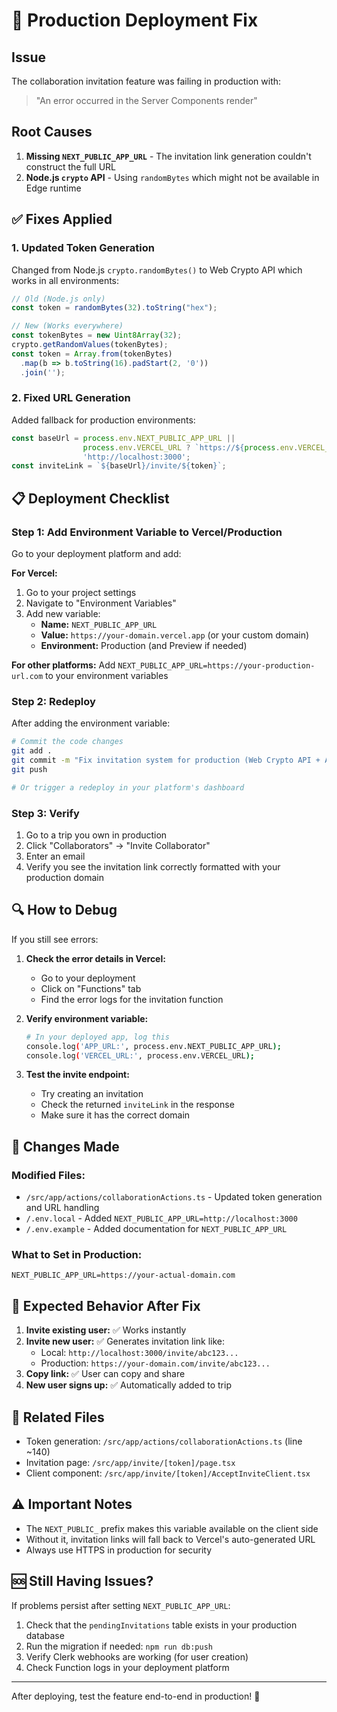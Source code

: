 # 🚀 Production Deployment Fix

## Issue
The collaboration invitation feature was failing in production with:
> "An error occurred in the Server Components render"

## Root Causes
1. **Missing `NEXT_PUBLIC_APP_URL`** - The invitation link generation couldn't construct the full URL
2. **Node.js `crypto` API** - Using `randomBytes` which might not be available in Edge runtime

## ✅ Fixes Applied

### 1. Updated Token Generation
Changed from Node.js `crypto.randomBytes()` to Web Crypto API which works in all environments:

```typescript
// Old (Node.js only)
const token = randomBytes(32).toString("hex");

// New (Works everywhere)
const tokenBytes = new Uint8Array(32);
crypto.getRandomValues(tokenBytes);
const token = Array.from(tokenBytes)
  .map(b => b.toString(16).padStart(2, '0'))
  .join('');
```

### 2. Fixed URL Generation
Added fallback for production environments:

```typescript
const baseUrl = process.env.NEXT_PUBLIC_APP_URL || 
                process.env.VERCEL_URL ? `https://${process.env.VERCEL_URL}` : 
                'http://localhost:3000';
const inviteLink = `${baseUrl}/invite/${token}`;
```

## 📋 Deployment Checklist

### Step 1: Add Environment Variable to Vercel/Production

Go to your deployment platform and add:

**For Vercel:**
1. Go to your project settings
2. Navigate to "Environment Variables"
3. Add new variable:
   - **Name:** `NEXT_PUBLIC_APP_URL`
   - **Value:** `https://your-domain.vercel.app` (or your custom domain)
   - **Environment:** Production (and Preview if needed)

**For other platforms:**
Add `NEXT_PUBLIC_APP_URL=https://your-production-url.com` to your environment variables

### Step 2: Redeploy

After adding the environment variable:

```bash
# Commit the code changes
git add .
git commit -m "Fix invitation system for production (Web Crypto API + APP_URL)"
git push

# Or trigger a redeploy in your platform's dashboard
```

### Step 3: Verify

1. Go to a trip you own in production
2. Click "Collaborators" → "Invite Collaborator"
3. Enter an email
4. Verify you see the invitation link correctly formatted with your production domain

## 🔍 How to Debug

If you still see errors:

1. **Check the error details in Vercel:**
   - Go to your deployment
   - Click on "Functions" tab
   - Find the error logs for the invitation function

2. **Verify environment variable:**
   ```bash
   # In your deployed app, log this
   console.log('APP_URL:', process.env.NEXT_PUBLIC_APP_URL);
   console.log('VERCEL_URL:', process.env.VERCEL_URL);
   ```

3. **Test the invite endpoint:**
   - Try creating an invitation
   - Check the returned `inviteLink` in the response
   - Make sure it has the correct domain

## 📝 Changes Made

### Modified Files:
- `/src/app/actions/collaborationActions.ts` - Updated token generation and URL handling
- `/.env.local` - Added `NEXT_PUBLIC_APP_URL=http://localhost:3000`
- `/.env.example` - Added documentation for `NEXT_PUBLIC_APP_URL`

### What to Set in Production:
```env
NEXT_PUBLIC_APP_URL=https://your-actual-domain.com
```

## 🎯 Expected Behavior After Fix

1. **Invite existing user:** ✅ Works instantly
2. **Invite new user:** ✅ Generates invitation link like:
   - Local: `http://localhost:3000/invite/abc123...`
   - Production: `https://your-domain.com/invite/abc123...`
3. **Copy link:** ✅ User can copy and share
4. **New user signs up:** ✅ Automatically added to trip

## 🔗 Related Files

- Token generation: `/src/app/actions/collaborationActions.ts` (line ~140)
- Invitation page: `/src/app/invite/[token]/page.tsx`
- Client component: `/src/app/invite/[token]/AcceptInviteClient.tsx`

## ⚠️ Important Notes

- The `NEXT_PUBLIC_` prefix makes this variable available on the client side
- Without it, invitation links will fall back to Vercel's auto-generated URL
- Always use HTTPS in production for security

## 🆘 Still Having Issues?

If problems persist after setting `NEXT_PUBLIC_APP_URL`:

1. Check that the `pendingInvitations` table exists in your production database
2. Run the migration if needed: `npm run db:push`
3. Verify Clerk webhooks are working (for user creation)
4. Check Function logs in your deployment platform

---

After deploying, test the feature end-to-end in production! 🚀
